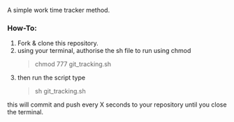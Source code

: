 A simple work time tracker method.

### How-To:

1. Fork & clone this repository.
2. using your terminal, authorise the sh file to run using chmod
   > chmod 777 git_tracking.sh
3. then run the script type
   > sh git_tracking.sh

this will commit and push every X seconds to your repository until you close the terminal.
